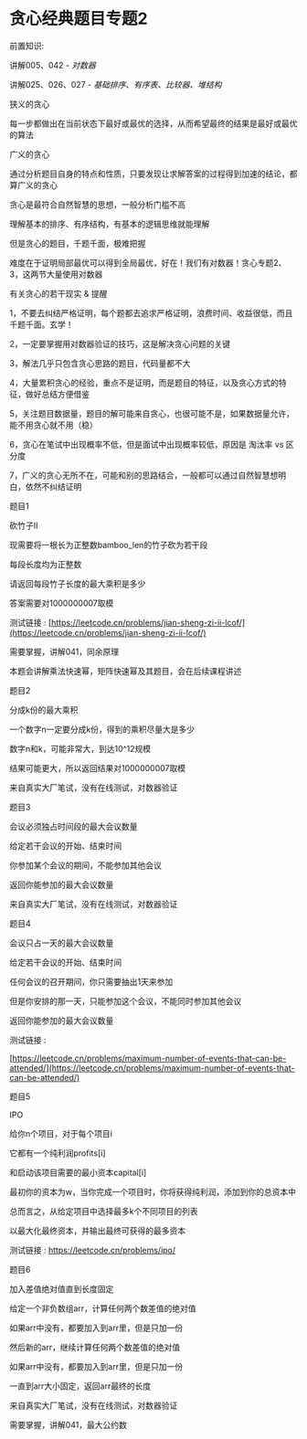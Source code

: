 # 贪心经典题目专题2

前置知识:

讲解005、042 -  _对数器_

讲解025、026、027 -  _基础排序、有序表、比较器、堆结构_

狭义的贪心

每一步都做出在当前状态下最好或最优的选择，从而希望最终的结果是最好或最优的算法

广义的贪心

通过分析题目自身的特点和性质，只要发现让求解答案的过程得到加速的结论，都算广义的贪心

贪心是最符合自然智慧的思想，一般分析门槛不高

理解基本的排序、有序结构，有基本的逻辑思维就能理解

但是贪心的题目，千题千面，极难把握

难度在于证明局部最优可以得到全局最优，好在！我们有对数器！贪心专题2、3，这两节大量使用对数器

有关贪心的若干现实 & 提醒

1，不要去纠结严格证明，每个题都去追求严格证明，浪费时间、收益很低，而且千题千面。玄学！

2，一定要掌握用对数器验证的技巧，这是解决贪心问题的关键

3，解法几乎只包含贪心思路的题目，代码量都不大

4，大量累积贪心的经验，重点不是证明，而是题目的特征，以及贪心方式的特征，做好总结方便借鉴

5，关注题目数据量，题目的解可能来自贪心，也很可能不是，如果数据量允许，能不用贪心就不用（稳）

6，贪心在笔试中出现概率不低，但是面试中出现概率较低，原因是 淘汰率 vs 区分度

7，广义的贪心无所不在，可能和别的思路结合，一般都可以通过自然智慧想明白，依然不纠结证明

题目1

砍竹子II

现需要将一根长为正整数bamboo_len的竹子砍为若干段

每段长度均为正整数

请返回每段竹子长度的最大乘积是多少

答案需要对1000000007取模

测试链接 : [https://leetcode.cn/problems/jian-sheng-zi-ii-lcof/](https://leetcode.cn/problems/jian-sheng-zi-ii-lcof/)

需要掌握，讲解041，同余原理

本题会讲解乘法快速幂，矩阵快速幂及其题目，会在后续课程讲述

题目2

分成k份的最大乘积

一个数字n一定要分成k份，得到的乘积尽量大是多少

数字n和k，可能非常大，到达10^12规模

结果可能更大，所以返回结果对1000000007取模

来自真实大厂笔试，没有在线测试，对数器验证

题目3

会议必须独占时间段的最大会议数量

给定若干会议的开始、结束时间

你参加某个会议的期间，不能参加其他会议

返回你能参加的最大会议数量

来自真实大厂笔试，没有在线测试，对数器验证

题目4

会议只占一天的最大会议数量

给定若干会议的开始、结束时间

任何会议的召开期间，你只需要抽出1天来参加

但是你安排的那一天，只能参加这个会议，不能同时参加其他会议

返回你能参加的最大会议数量

测试链接 :

[https://leetcode.cn/problems/maximum-number-of-events-that-can-be-attended/](https://leetcode.cn/problems/maximum-number-of-events-that-can-be-attended/)

题目5

IPO

给你n个项目，对于每个项目i

它都有一个纯利润profits[i]

和启动该项目需要的最小资本capital[i]

最初你的资本为w，当你完成一个项目时，你将获得纯利润，添加到你的总资本中

总而言之，从给定项目中选择最多k个不同项目的列表

以最大化最终资本，并输出最终可获得的最多资本

测试链接 : https://leetcode.cn/problems/ipo/

题目6

加入差值绝对值直到长度固定

给定一个非负数组arr，计算任何两个数差值的绝对值

如果arr中没有，都要加入到arr里，但是只加一份

然后新的arr，继续计算任何两个数差值的绝对值

如果arr中没有，都要加入到arr里，但是只加一份

一直到arr大小固定，返回arr最终的长度

来自真实大厂笔试，没有在线测试，对数器验证

需要掌握，讲解041，最大公约数

